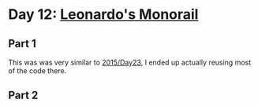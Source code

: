 # Day 12: [Leonardo's Monorail](https://adventofcode.com/2016/day/12)

## Part 1

This was was very similar to [2015/Day23](../2015/day23/README.md), I ended up actually reusing most of the code there.

## Part 2

